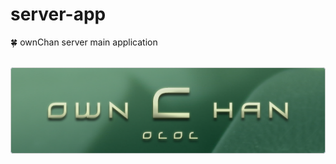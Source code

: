 # server-app
:four_leaf_clover: ownChan server main application
<br /><br />
<p align="center">
  <img src="https://github.com/ownchan/server-ui-core/raw/master/src/main/resources/ownchan-server-ui-core/common/img/ownchan-logo-main.png">
</p>
